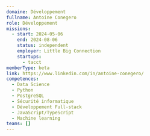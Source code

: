 ```yaml
---
domaine: Développement
fullname: Antoine Conegero
role: Développement
missions:
  - start: 2024-05-06
    end: 2024-08-06
    status: independent
    employer: Little Big Connection
    startups:
      - tacct
memberType: beta
link: https://www.linkedin.com/in/antoine-conegero/
competences:
  - Data Science
  - Python
  - PostgreSQL
  - Sécurité informatique
  - Développement Full-stack
  - JavaScript/TypeScript
  - Machine learning
teams: []
---
```

